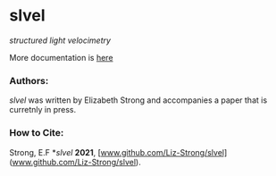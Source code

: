 # slvel

*structured light velocimetry*

More documentation is [here](https://slvel.readthedocs.io/)

### Authors:

*slvel* was written by Elizabeth Strong and accompanies a paper that is curretnly in press. 

### How to Cite:

Strong, E.F **slvel* **2021**, [www.github.com/Liz-Strong/slvel] (www.github.com/Liz-Strong/slvel).
